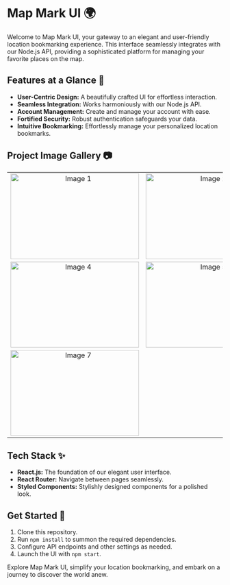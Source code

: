 # Map Mark UI 🌍

Welcome to Map Mark UI, your gateway to an elegant and user-friendly location bookmarking experience. This interface seamlessly integrates with our Node.js API, providing a sophisticated platform for managing your favorite places on the map.

## Features at a Glance 🚀

- **User-Centric Design:** A beautifully crafted UI for effortless interaction.
- **Seamless Integration:** Works harmoniously with our Node.js API.
- **Account Management:** Create and manage your account with ease.
- **Fortified Security:** Robust authentication safeguards your data.
- **Intuitive Bookmarking:** Effortlessly manage your personalized location bookmarks.

## Project Image Gallery 📷

<table>
  <tr>
    <td align="center">
      <img src="https://github.com/b-alramlawi/map-mark-ui/assets/63581864/cdb5023c-c0cc-4f7d-aeb9-c46b237a642e" alt="Image 1" width="300" height="200">
    </td>
    <td align="center">
      <img src="https://github.com/b-alramlawi/map-mark-ui/assets/63581864/fb78519c-7194-422a-aa48-709d48164bf8" alt="Image 2" width="300" height="200">
    </td>
    <td align="center">
      <img src="https://github.com/b-alramlawi/map-mark-ui/assets/63581864/c07bc2d9-f069-4c2a-b01b-b3507ada7ae0" alt="Image 3" width="300" height="200">
    </td>
  </tr>
  <tr>
    <td align="center">
      <img src="https://github.com/b-alramlawi/map-mark-ui/assets/63581864/f24bdb45-2943-4dc0-b27d-75de3f4b0776" alt="Image 4" width="300" height="200">
    </td>
    <td align="center">
      <img src="https://github.com/b-alramlawi/map-mark-ui/assets/63581864/126ccc39-9aec-4a07-aa0d-d8b43e716563" alt="Image 5" width="300" height="200">
    </td>
    <td align="center">
      <img src="https://github.com/b-alramlawi/map-mark-ui/assets/63581864/151a7724-883e-417b-803e-99b51ec95699" alt="Image 6" width="300" height="200">
    </td>
  </tr>
  <tr>
    <td align="center">
      <img src="https://github.com/b-alramlawi/map-mark-ui/assets/63581864/9b47d9b3-6d70-484f-b815-bf6cd582d514" alt="Image 7" width="300" height="200">
    </td>
  </tr>
</table>

## Tech Stack ✨

- **React.js:** The foundation of our elegant user interface.
- **React Router:** Navigate between pages seamlessly.
- **Styled Components:** Stylishly designed components for a polished look.

## Get Started 🌟

1. Clone this repository.
2. Run `npm install` to summon the required dependencies.
3. Configure API endpoints and other settings as needed.
4. Launch the UI with `npm start`.

Explore Map Mark UI, simplify your location bookmarking, and embark on a journey to discover the world anew.
